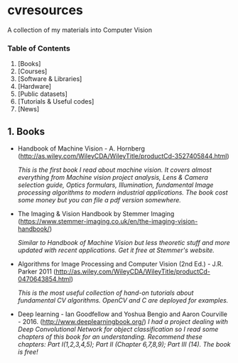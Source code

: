 # cvresources
A collection of my materials into Computer Vision

### Table of Contents
1. [Books]
2. [Courses]
3. [Software & Libraries]
4. [Hardware]
5. [Public datasets]
6. [Tutorials & Useful codes]
7. [News]


## 1. Books

* Handbook of Machine Vision - A. Hornberg (http://as.wiley.com/WileyCDA/WileyTitle/productCd-3527405844.html)

   *This is the first book I read about machine vision. It covers almost everything from Machine vision project analysis, Lens & Camera  selection guide, Optics formulars, Illumination, fundamental Image processing algorithms to modern industrial applications. 
   The book cost some money but you can file a pdf version somewhere.*
   
* The Imaging & Vision Handbook by Stemmer Imaging (https://www.stemmer-imaging.co.uk/en/the-imaging-vision-handbook/)

  *Similar to Handbook of Machine Vision but less theoretic stuff and more updated with recent applications. Get it free at Stemmer's website.* 
  
* Algorithms for Image Processing and Computer Vision (2nd Ed.) - J.R. Parker 2011 (http://as.wiley.com/WileyCDA/WileyTitle/productCd-0470643854.html)

  *This is the most useful collection of hand-on tutorials about fundamental CV algorithms. OpenCV and C are deployed for examples.*
  
* Deep learning - Ian Goodfellow and Yoshua Bengio and Aaron Courville - 2016. (http://www.deeplearningbook.org/)
  *I had a project dealing with Deep Convolutional Network for object classification so I read some chapters of this book for an understanding. Recommend these chapters: Part I(1,2,3,4,5); Part II (Chapter 6,7,8,9); Part III (14). The book is free!*

